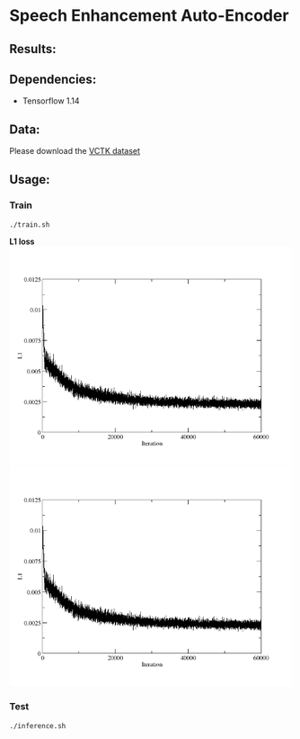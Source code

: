 # Speech Enhancement Auto-Encoder

## Results:

## Dependencies:
* Tensorflow 1.14

## Data:
Please download the [VCTK dataset](https://drive.google.com/file/d/1NBIOCk1ouXqi_cY-XxH9_cDTftVYXYAR/view?usp=sharing)
## Usage:

### Train

```
./train.sh
```
**L1 loss**
![L1](loss/loss.png)
<img src="loss/loss.png" width="600">
### Test

```
./inference.sh
```
